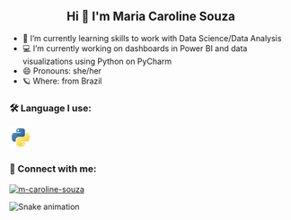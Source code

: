 <h2 align="center">
  Hi 👋
  I'm Maria Caroline Souza
</h2>

- 🎲 I’m currently learning skills to work with Data Science/Data Analysis
- 💻 I’m currently working on dashboards in Power BI and data visualizations using Python on PyCharm
- 😄 Pronouns: she/her
- 🪐 Where: from Brazil 

<h3> <b> 🛠️ Language I use:</b></summary>
  <br/> </h3>

<p align="left"> <a href="https://www.python.org" target="_blank"> <img src="https://raw.githubusercontent.com/devicons/devicon/master/icons/python/python-original.svg" alt="python" width="40" height="40"/> </a>
  </p>

### 🔗 Connect with me: 
<a href="https://www.linkedin.com/in/m-caroline-souza/" target="blank"><img align="center" src="https://raw.githubusercontent.com/rahuldkjain/github-profile-readme-generator/master/src/images/icons/Social/linked-in-alt.svg" alt="m-caroline-souza" height="30" width="40" /></a>

![Snake animation](https://github.com/carolasouza/carolasouza/blob/output/github-contribution-grid-snake.svg)

<!--
Here are some ideas to get you started:

- 🔭 I’m currently working on ...
- 🌱 I’m currently learning ...
- 👯 I’m looking to collaborate on ...
- 🤔 I’m looking for help with ...
- 💬 Ask me about ...
- 📫 How to reach me: ...
- 😄 Pronouns: ...
- ⚡ Fun fact: ...
-->
